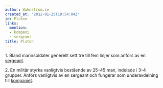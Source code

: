 ```yaml
---
author: Wahnstrom.se
created_at: '2012-01-25T19:54:04Z'
id: Pluton
links:
  mention:
  - kompani
  - sergeant
title: Pluton
---
```


1\. Bland marinsoldater generellt sett tre till fem linjer som anförs av en [sergeant].

2\. En militär styrka vanligtvis bestående av 25–45 man, indelade i 3–4 grupper. Anförs vanligtvis
av en sergeant och fungerar som underavdelning till [kompaniet].

  [sergeant]: sergeant
  [kompaniet]: kompani